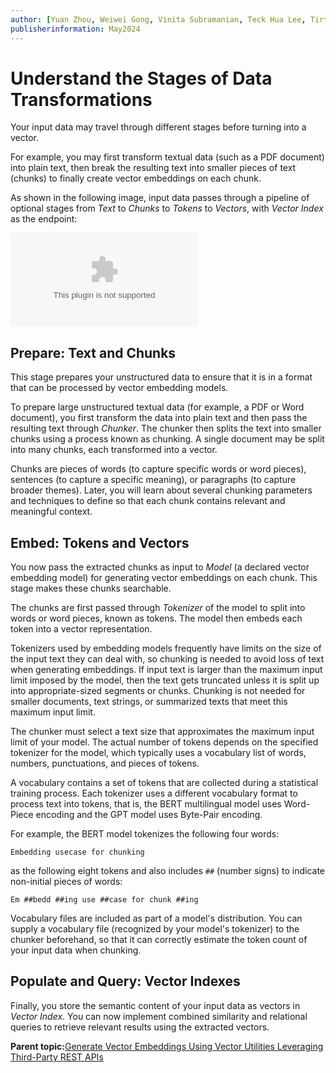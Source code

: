 ```yaml
---
author: [Yuan Zhou, Weiwei Gong, Vinita Subramanian, Teck Hua Lee, Tirthankar Lahiri, Shasank Chavan, Sebastian DeLaHoz, Roger Ford, Rohan Aggarwal, Mark Hornick, Malavika S P, Harichandan Roy, George Krupka, Doug Hood, Dinesh Das, David Jiang, Boriana Milenova, Bonnie Xia, Aurosish Mishra, Angela Amor, Agnivo Saha, Aleksandra Czarlinska, Ramya P, Usha Krishnamurthy, Tulika Das, Suresh Rajan, Sarika Surampudi, Sarah Hirschfeld, Prakash Jashnani, Jody Glover, Jessica True, Mamata Basapur, Maitreyee Chaliha, Gunjan Jain, Frederick Kush, Douglas Williams, Binika Kumar, Jean-Francois Verrier]
publisherinformation: May2024
---
```


# Understand the Stages of Data Transformations

Your input data may travel through different stages before turning into a vector.

For example, you may first transform textual data \(such as a PDF document\) into plain text, then break the resulting text into smaller pieces of text \(chunks\) to finally create vector embeddings on each chunk.

As shown in the following image, input data passes through a pipeline of optional stages from *Text* to *Chunks* to *Tokens* to *Vectors*, with *Vector Index* as the endpoint:

![](GUID-517074AC-5686-4081-8277-0F7FFDC2FAFF-print.eps)

## Prepare: Text and Chunks

This stage prepares your unstructured data to ensure that it is in a format that can be processed by vector embedding models.

To prepare large unstructured textual data \(for example, a PDF or Word document\), you first transform the data into plain text and then pass the resulting text through *Chunker*. The chunker then splits the text into smaller chunks using a process known as chunking. A single document may be split into many chunks, each transformed into a vector.

Chunks are pieces of words \(to capture specific words or word pieces\), sentences \(to capture a specific meaning\), or paragraphs \(to capture broader themes\). Later, you will learn about several chunking parameters and techniques to define so that each chunk contains relevant and meaningful context.

## Embed: Tokens and Vectors

You now pass the extracted chunks as input to *Model* \(a declared vector embedding model\) for generating vector embeddings on each chunk. This stage makes these chunks searchable.

The chunks are first passed through *Tokenizer* of the model to split into words or word pieces, known as tokens. The model then embeds each token into a vector representation.

Tokenizers used by embedding models frequently have limits on the size of the input text they can deal with, so chunking is needed to avoid loss of text when generating embeddings. If input text is larger than the maximum input limit imposed by the model, then the text gets truncated unless it is split up into appropriate-sized segments or chunks. Chunking is not needed for smaller documents, text strings, or summarized texts that meet this maximum input limit.

The chunker must select a text size that approximates the maximum input limit of your model. The actual number of tokens depends on the specified tokenizer for the model, which typically uses a vocabulary list of words, numbers, punctuations, and pieces of tokens.

A vocabulary contains a set of tokens that are collected during a statistical training process. Each tokenizer uses a different vocabulary format to process text into tokens, that is, the BERT multilingual model uses Word-Piece encoding and the GPT model uses Byte-Pair encoding.

For example, the BERT model tokenizes the following four words:

`Embedding usecase for chunking`

as the following eight tokens and also includes `##` \(number signs\) to indicate non-initial pieces of words:

`Em ##bedd ##ing use ##case for chunk ##ing`

Vocabulary files are included as part of a model's distribution. You can supply a vocabulary file \(recognized by your model's tokenizer\) to the chunker beforehand, so that it can correctly estimate the token count of your input data when chunking.

## Populate and Query: Vector Indexes

Finally, you store the semantic content of your input data as vectors in *Vector Index*. You can now implement combined similarity and relational queries to retrieve relevant results using the extracted vectors.

**Parent topic:**[Generate Vector Embeddings Using Vector Utilities Leveraging Third-Party REST APIs](GUID-29B9E7E1-5A99-4D95-8614-58CA07D29957.md)

